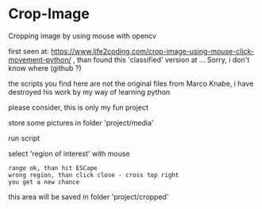 # Crop-Image
Cropping image by using mouse with opencv

first seen at: https://www.life2coding.com/crop-image-using-mouse-click-movement-python/  , 
than found this 'classified' version at ... Sorry, i don't know where (github ?)

the scripts you find here are not the original files from Marco Knabe, 
i have destroyed his work by my way of learning python

please consider, this is only my fun project

store some pictures in folder 'project/media'

run script

select 'region of interest' with mouse

	range ok, than hit ESCape
	wrong region, than click close - cross top right
	you get a new chance
this area will be saved in folder 'project/cropped'
